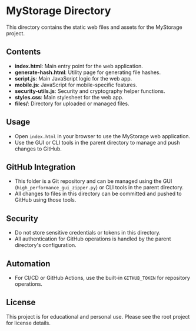 # MyStorage Directory

This directory contains the static web files and assets for the MyStorage project.

## Contents
- **index.html**: Main entry point for the web application.
- **generate-hash.html**: Utility page for generating file hashes.
- **script.js**: Main JavaScript logic for the web app.
- **mobile.js**: JavaScript for mobile-specific features.
- **security-utils.js**: Security and cryptography helper functions.
- **styles.css**: Main stylesheet for the web app.
- **files/**: Directory for uploaded or managed files.

## Usage
- Open `index.html` in your browser to use the MyStorage web application.
- Use the GUI or CLI tools in the parent directory to manage and push changes to GitHub.

## GitHub Integration
- This folder is a Git repository and can be managed using the GUI (`high_performance_gui_zipper.py`) or CLI tools in the parent directory.
- All changes to files in this directory can be committed and pushed to GitHub using those tools.

## Security
- Do not store sensitive credentials or tokens in this directory.
- All authentication for GitHub operations is handled by the parent directory's configuration.

## Automation
- For CI/CD or GitHub Actions, use the built-in `GITHUB_TOKEN` for repository operations.

## License
This project is for educational and personal use. Please see the root project for license details.
